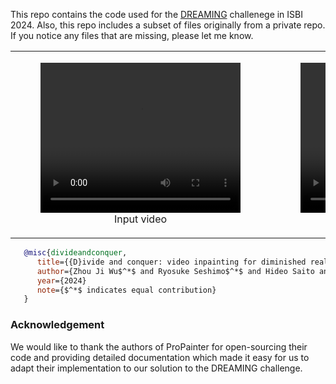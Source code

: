 This repo contains the code used for the [DREAMING](https://dreaming.grand-challenge.org) challenege in ISBI 2024. Also, this repo includes a subset of files originally from a private repo. If you notice any files that are missing, please let me know.


<table>
<tr>
   <td>
      <figure>
         <video width="320" height="240" controls>
            <source src="assets/input.gif" type="video/mp4">
            Your browser does not support the video tag.
         </video>
         <figcaption style="text-align: center;">Input video</figcaption>
      </figure>
   </td>
   <td>
      <figure>
         <video width="320" height="240" controls>
            <source src="assets/baseline_result.mp4" type="video/mp4">
            Your browser does not support the video tag.
         </video>
         <figcaption style="text-align: center;">Baseline</figcaption>
      </figure>
   </td>
   <td>
      <figure>
         <video width="320" height="240" controls>
            <source src="assets/our_result.mp4" type="video/mp4">
            Your browser does not support the video tag.
         </video>
         <figcaption style="text-align: center;">Our method</figcaption>
      </figure>
   </td>
</tr>
</table>

```bibtex
   @misc{divideandconquer,
      title={{D}ivide and conquer: video inpainting for diminished reality in low-resource settings},
      author={Zhou Ji Wu$^*$ and Ryosuke Seshimo$^*$ and Hideo Saito and Mariko Isogawa},
      year={2024}
      note={$^*$ indicates equal contribution}
   }
```





### Acknowledgement

We would like to thank the authors of ProPainter for open-sourcing their code and providing detailed documentation which made it easy for us to adapt their implementation to our solution to the DREAMING challenge.
